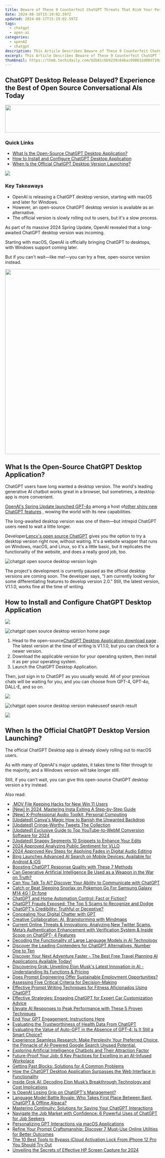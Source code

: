 ```yaml
---
title: Beware of These 9 Counterfeit ChatGPT Threats That Risk Your Personal Data
date: 2024-08-16T15:19:02.597Z
updated: 2024-08-17T15:19:02.597Z
tags:
  - chatgpt
  - open-ai
categories:
  - openAI
  - chatgpt
description: This Article Describes Beware of These 9 Counterfeit ChatGPT Threats That Risk Your Personal Data
excerpt: This Article Describes Beware of These 9 Counterfeit ChatGPT Threats That Risk Your Personal Data
thumbnail: https://thmb.techidaily.com/92b81c6b9239c64bac098632d00d719afd5ea59397dede5bb9855bcced869a79.jpg
---
```


## ChatGPT Desktop Release Delayed? Experience the Best of Open Source Conversational AIs Today

<!-- affiliate ads begin -->
<a href="https://united.elfm.net/c/5597632/517826/4704" target="_top" id="517826"><img src="//a.impactradius-go.com/display-ad/4704-517826" border="0" alt="" width="728" height="90"/></a><img height="0" width="0" src="https://united.elfm.net/i/5597632/517826/4704" style="position:absolute;visibility:hidden;" border="0" />
<!-- affiliate ads end -->
### Quick Links

* [What Is the Open-Source ChatGPT Desktop Application?](https://www.makeuseof.com/cant-wait-for-the-chatgpt-desktop-app-try-this-open-source-alternative-instead/#what-is-the-open-source-chatgpt-desktop-application)
* [How to Install and Configure ChatGPT Desktop Application](https://www.makeuseof.com/cant-wait-for-the-chatgpt-desktop-app-try-this-open-source-alternative-instead/#how-to-install-and-configure-chatgpt-desktop-application)
* [When Is the Official ChatGPT Desktop Version Launching?](https://www.makeuseof.com/cant-wait-for-the-chatgpt-desktop-app-try-this-open-source-alternative-instead/#when-is-the-official-chatgpt-desktop-version-launching)

<!-- affiliate ads begin -->
<a href="https://secure.2checkout.com/order/checkout.php?PRODS=35038891&QTY=1&AFFILIATE=108875&CART=1"><img src="https://www.dupinout.com/wp-content/uploads/2021/12/DupInOut-New-Duplicate-Scan-Tab.png" border="0"></a>
<!-- affiliate ads end -->
### Key Takeaways

* OpenAI is releasing a ChatGPT desktop version, starting with macOS and later for Windows.
* However, an open-source ChatGPT desktop version is available as an alternative.
* The official version is slowly rolling out to users, but it's a slow process.

 As part of its massive 2024 Spring Update, OpenAI revealed that a long-awaited ChatGPT desktop version was incoming.

 Starting with macOS, OpenAI is officially bringing ChatGPT to desktops, with Windows support coming later.

 But if you can't wait—like me!—you can try a free, open-source version instead.

<!-- affiliate ads begin -->
<a href="https://appsumo.8odi.net/c/5597632/2075471/7443" target="_top" id="2075471"><img src="//a.impactradius-go.com/display-ad/7443-2075471" border="0" alt="" width="1200" height="600"/></a><img height="0" width="0" src="https://appsumo.8odi.net/i/5597632/2075471/7443" style="position:absolute;visibility:hidden;" border="0" />
<!-- affiliate ads end -->
## What Is the Open-Source ChatGPT Desktop Application?

 ChatGPT users have long wanted a desktop version. The world's leading generative AI chatbot works great in a browser, but sometimes, a desktop app is more convenient.

[OpenAI's Spring Update launched GPT-4o](https://www.makeuseof.com/how-gpt-4o-works-is-it-free/) among a host of[other shiny new ChatGPT features](https://www.makeuseof.com/chatgpt-new-features-spring-update/) , wowing the world with its new capabilities.

 The long-awaited desktop version was one of them—but intrepid ChatGPT users need to wait a little longer.

 Developer[Lencx's open source ChatGPT](https://github.com/lencx/ChatGPT) gives you the option to try a desktop version right now, without waiting. It's a website wrapper that runs on Windows, macOS, and Linux, so it's a little basic, but it replicates the functionality of the website, and does a really good job, too.

![chatgpt open source desktop version login](https://static1.makeuseofimages.com/wordpress/wp-content/uploads/2024/05/chatgpt-open-source-desktop-version-login.jpg)

 The project's development is currently paused as the official desktop versions are coming soon. The developer says, "I am currently looking for some differentiating features to develop version 2.0." Still, the latest version, V1.1.0, works fine at the time of writing.

## How to Install and Configure ChatGPT Desktop Application

<!-- affiliate ads begin -->
<a href="https://shop.incomedia.eu/order/checkout.php?PRODS=14095146&QTY=1&AFFILIATE=108875&CART=1"><img src="https://secure.2checkout.com/images/merchant/8b6cc3ee5ec407721ce3bf5ff4c0f56b/PRO_BUY_728x90-EN.jpg" border="0"></a>
<!-- affiliate ads end -->
![chatgpt open source desktop version home page](https://static1.makeuseofimages.com/wordpress/wp-content/uploads/2024/05/chatgpt-open-source-desktop-version-home-page.jpg)

1. Head to the open-source[ChatGPT Desktop Application download page](https://github.com/lencx/ChatGPT/releases/tag/v1.1.0) . The latest version at the time of writing is V1.1.0, but you can check for a newer version.
2. Download the applicable version for your operating system, then install it as per your operating system.
3. Launch the ChatGPT Desktop Application.

 Then, just sign in to ChatGPT as you usually would. All of your previous chats will be waiting for you, and you can choose from GPT-4, GPT-4o, DALL-E, and so on.

<!-- affiliate ads begin -->
<a href="https://secure.2checkout.com/order/checkout.php?PRODS=45152835&QTY=1&AFFILIATE=108875&CART=1"><img src="https://download.terabyteunlimited.com/banners/ad_800x450_d.jpg" border="0"></a>
<!-- affiliate ads end -->
![chatgpt open source desktop version makeuseof search result](https://static1.makeuseofimages.com/wordpress/wp-content/uploads/2024/05/chatgpt-open-source-desktop-version-makeuseof-search-result.jpg)

<!-- affiliate ads begin -->
<a href="https://secure.2checkout.com/order/checkout.php?PRODS=3851691&QTY=1&AFFILIATE=108875&CART=1"><img src="http://www.aiseesoft.com/avangate/30p/banner.jpg" border="0"></a>
<!-- affiliate ads end -->
## When Is the Official ChatGPT Desktop Version Launching?

 The official ChatGPT Desktop app is already slowly rolling out to macOS users.

 As with many of OpenAI's major updates, it takes time to filter through to the majority, and a Windows version will take longer still.

 Still, if you can't wait, you can give this open-source ChatGPT desktop version a try instead.


<ins class="adsbygoogle"
     style="display:block"
     data-ad-format="autorelaxed"
     data-ad-client="ca-pub-7571918770474297"
     data-ad-slot="1223367746"></ins>



<ins class="adsbygoogle"
     style="display:block"
     data-ad-client="ca-pub-7571918770474297"
     data-ad-slot="8358498916"
     data-ad-format="auto"
     data-full-width-responsive="true"></ins>

<span class="atpl-alsoreadstyle">Also read:</span>
<div><ul>
<li><a href="https://video-capture.techidaily.com/mov-file-keeping-hacks-for-new-win-11-users/"><u>.MOV File Keeping Hacks for New Win 11 Users</u></a></li>
<li><a href="https://instagram-video-files.techidaily.com/new-in-2024-mastering-insta-exiting-a-step-by-step-guide/"><u>[New] In 2024, Mastering Insta Exiting  A Step-by-Step Guide</u></a></li>
<li><a href="https://video-capture.techidaily.com/new-x-professional-audio-toolkit-personal-computing/"><u>[New] X-Professional Audio Toolkit, Personal Computing</u></a></li>
<li><a href="https://extra-tips.techidaily.com/updated-canvas-magic-how-to-banish-the-unwanted-backdrop/"><u>[Updated] Canva's Magic  How to Banish the Unwanted Backdrop</u></a></li>
<li><a href="https://twitter-videos.techidaily.com/updated-cringe-worthy-tweets-the-collection/"><u>[Updated] Cringe-Worthy Tweets  The Collection</u></a></li>
<li><a href="https://facebook-record-videos.techidaily.com/updated-exclusive-guide-to-top-youtube-to-webm-conversion-software-for-2024/"><u>[Updated] Exclusive Guide to Top YouTube-to-WebM Conversion Software for 2024</u></a></li>
<li><a href="https://extra-support.techidaily.com/updated-snappy-segments-10-snippets-to-enhance-your-edits/"><u>[Updated] Snappy Segments  10 Snippets to Enhance Your Edits</u></a></li>
<li><a href="https://fox-glue.techidaily.com/2024-approved-analyzing-public-sentiment-for-vllo/"><u>2024 Approved  Analyzing Public Sentiment for VLLO</u></a></li>
<li><a href="https://extra-support.techidaily.com/2024-approved-key-steps-for-applying-fades-in-digital-audio-editing/"><u>2024 Approved  Key Steps for Applying Fades in Digital Audio Editing</u></a></li>
<li><a href="https://tech-revival.techidaily.com/bing-launches-advanced-ai-search-on-mobile-devices-available-for-android-and-ios/"><u>Bing Launches Advanced AI Search on Mobile Devices: Available for Android & iOS</u></a></li>
<li><a href="https://tech-revival.techidaily.com/boosting-chatgpt-response-quality-with-these-7-methods/"><u>Boosting ChatGPT Response Quality with These 7 Methods</u></a></li>
<li><a href="https://tech-revival.techidaily.com/can-generative-artificial-intelligence-be-used-as-a-weapon-in-the-war-on-truth/"><u>Can Generative Artificial Intelligence Be Used as a Weapon in the War on Truth?</u></a></li>
<li><a href="https://tech-revival.techidaily.com/can-you-talk-to-ai-discover-your-ability-to-communicate-with-chatgpt/"><u>Can You Talk To AI? Discover Your Ability to Communicate with ChatGPT</u></a></li>
<li><a href="https://change-location.techidaily.com/catch-or-beat-sleeping-snorlax-on-pokemon-go-for-samsung-galaxy-m14-4g-drfone-by-drfone-virtual-android/"><u>Catch or Beat Sleeping Snorlax on Pokemon Go For Samsung Galaxy M14 4G | Dr.fone</u></a></li>
<li><a href="https://tech-revival.techidaily.com/chatgpt-and-home-automation-control-fact-or-fiction/"><u>ChatGPT and Home Automation Control: Fact or Fiction?</u></a></li>
<li><a href="https://tech-revival.techidaily.com/chatgpt-frauds-exposed-the-top-5-scams-to-recognize-and-dodge/"><u>ChatGPT Frauds Exposed: The Top 5 Scams to Recognize and Dodge</u></a></li>
<li><a href="https://tech-revival.techidaily.com/chatgpts-credibility-truthful-or-deceptive/"><u>ChatGPT's Credibility: Truthful or Deceptive?</u></a></li>
<li><a href="https://tech-revival.techidaily.com/concealing-your-digital-chatter-with-gpt/"><u>Concealing Your Digital Chatter with GPT</u></a></li>
<li><a href="https://tech-revival.techidaily.com/creative-collaboration-ai-brainstorming-with-mindmaps/"><u>Creative Collaboration: AI, Brainstorming with Mindmaps</u></a></li>
<li><a href="https://tech-revival.techidaily.com/current-online-threats-and-innovations-analyzing-new-twitter-scams-metas-authentication-enhancement-with-verification-system-and-inside-scoop-on-chatgpt-4-f24/"><u>Current Online Threats & Innovations: Analyzing New Twitter Scams, Meta’s Authentication Enhancement with Verification System & Inside Scoop on ChatGPT- 4 Features</u></a></li>
<li><a href="https://tech-revival.techidaily.com/decoding-the-functionality-of-large-language-models-in-ai-technology/"><u>Decoding the Functionality of Large Language Models in AI Technology</u></a></li>
<li><a href="https://tech-revival.techidaily.com/discover-the-leading-contenders-for-chatgpt-alternatives-number-one-to-ten/"><u>Discover the Leading Contenders for ChatGPT Alternatives, Number One to Ten</u></a></li>
<li><a href="https://tech-revival.techidaily.com/discover-your-next-adventure-faster-the-best-free-travel-planning-ai-applications-available-today/"><u>Discover Your Next Adventure Faster - The Best Free Travel Planning AI Applications Available Today!</u></a></li>
<li><a href="https://tech-revival.techidaily.com/discovering-grok-unveiling-elon-musks-latest-innovation-in-ai-understanding-its-functions-and-pricing/"><u>Discovering Grok: Unveiling Elon Musk's Latest Innovation in AI - Understanding Its Functions & Pricing</u></a></li>
<li><a href="https://tech-revival.techidaily.com/does-prompt-engineering-offer-sustainable-employment-opportunities-assessing-five-critical-criteria-for-decision-making/"><u>Does Prompt Engineering Offer Sustainable Employment Opportunities? Assessing Five Critical Criteria for Decision-Making</u></a></li>
<li><a href="https://tech-revival.techidaily.com/effective-prompt-writing-techniques-for-fitness-aficionados-using-chatgpt/"><u>Effective Prompt Writing Techniques for Fitness Aficionados Using ChatGPT</u></a></li>
<li><a href="https://tech-revival.techidaily.com/effective-strategies-engaging-chatgpt-for-expert-car-customization-advice/"><u>Effective Strategies: Engaging ChatGPT for Expert Car Customization Advice</u></a></li>
<li><a href="https://tech-revival.techidaily.com/elevate-ai-responses-to-peak-performance-with-these-5-proven-techniques/"><u>Elevate AI Responses to Peak Performance with These 5 Proven Techniques</u></a></li>
<li><a href="https://tech-revival.techidaily.com/end-your-gpt-engagement-instructions-here/"><u>End Your GPT Engagement: Instructions Here</u></a></li>
<li><a href="https://tech-revival.techidaily.com/evaluating-the-trustworthiness-of-health-data-from-chatgpt/"><u>Evaluating the Trustworthiness of Health Data From ChatGPT</u></a></li>
<li><a href="https://tech-revival.techidaily.com/evaluating-the-value-of-auto-gpt-in-the-absence-of-gpt-4-is-it-still-a-smart-choice/"><u>Evaluating the Value of Auto-GPT in the Absence of GPT-4: Is It Still a Smart Choice?</u></a></li>
<li><a href="https://tech-revival.techidaily.com/experience-seamless-research-make-perplexity-your-preferred-choice-the-pinnacle-of-ai-powered-google-search-unused-potential/"><u>Experience Seamless Research: Make Perplexity Your Preferred Choice, the Pinnacle of AI-Powered Google Search Unused Potential.</u></a></li>
<li><a href="https://tech-revival.techidaily.com/exploring-artificial-intelligence-chatbots-and-their-attraction-factor/"><u>Exploring Artificial Intelligence Chatbots and Their Attraction Factor</u></a></li>
<li><a href="https://tech-revival.techidaily.com/future-proof-your-job-6-key-practices-for-excelling-in-an-ai-infused-workplace/"><u>Future-Proof Your Job: 6 Key Practices for Excelling in an AI-Infused Workplace</u></a></li>
<li><a href="https://tech-revival.techidaily.com/getting-past-blocks-solutions-for-4-common-problems/"><u>Getting Past Blocks: Solutions for 4 Common Problems</u></a></li>
<li><a href="https://tech-revival.techidaily.com/how-the-chatgpt-desktop-application-surpasses-the-web-interface-in-functionality/"><u>How the ChatGPT Desktop Application Surpasses the Web Interface in Functionality</u></a></li>
<li><a href="https://tech-revival.techidaily.com/inside-grok-ai-decoding-elon-musks-breakthrough-technology-and-cost-implications/"><u>Inside Grok AI: Decoding Elon Musk’s Breakthrough Technology and Cost Implications</u></a></li>
<li><a href="https://tech-revival.techidaily.com/is-openai-losing-grip-on-chatgpts-management/"><u>Is OpenAI Losing Grip on ChatGPT's Management?</u></a></li>
<li><a href="https://tech-revival.techidaily.com/language-model-battle-royale-who-takes-first-place-between-bard-chatgpt-and-offline-alpaca/"><u>Language Model Battle Royale: Who Takes First Place Between Bard, ChatGPT & Offline Alpaca?</u></a></li>
<li><a href="https://tech-revival.techidaily.com/mastering-continuity-solutions-for-saving-your-chatgpt-interactions/"><u>Mastering Continuity: Solutions for Saving Your ChatGPT Interactions</u></a></li>
<li><a href="https://tech-revival.techidaily.com/navigate-the-job-market-with-confidence-6-powerful-uses-of-chatgpt-for-job-seekers/"><u>Navigate the Job Market with Confidence: 6 Powerful Uses of ChatGPT for Job Seekers</u></a></li>
<li><a href="https://tech-revival.techidaily.com/personalizing-gpt-interactions-via-macos-applications/"><u>Personalizing GPT Interactions via macOS Applications</u></a></li>
<li><a href="https://tech-revival.techidaily.com/refine-your-prompt-craftsmanship-discover-7-must-use-online-utilities-for-better-outcomes/"><u>Refine Your Prompt Craftsmanship: Discover 7 Must-Use Online Utilities for Better Outcomes</u></a></li>
<li><a href="https://activate-lock.techidaily.com/the-10-best-tools-to-bypass-icloud-activation-lock-from-iphone-12-pro-you-should-try-out-by-drfone-ios/"><u>The 10 Best Tools to Bypass iCloud Activation Lock From iPhone 12 Pro You Should Try Out</u></a></li>
<li><a href="https://screen-capture.techidaily.com/unveiling-the-secrets-of-effective-hp-screen-capture-for-2024/"><u>Unveiling the Secrets of Effective HP Screen Capture for 2024</u></a></li>
</ul></div>
